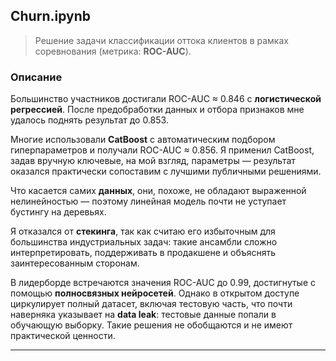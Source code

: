 ## Churn.ipynb

> Решение задачи классификации оттока клиентов в рамках соревнования (метрика: **ROC-AUC**).

### Описание

Большинство участников достигали ROC-AUC ≈ 0.846 с **логистической регрессией**. После предобработки данных и отбора признаков мне удалось поднять результат до 0.853.

Многие использовали **CatBoost** с автоматическим подбором гиперпараметров и получали ROC-AUC ≈ 0.856. Я применил CatBoost, задав вручную ключевые, на мой взгляд, параметры — результат оказался практически сопоставим с лучшими публичными решениями.

Что касается самих **данных**, они, похоже, не обладают выраженной нелинейностью — поэтому линейная модель почти не уступает бустингу на деревьях.

Я отказался от **стекинга**, так как считаю его избыточным для большинства индустриальных задач: такие ансамбли сложно интерпретировать, поддерживать в продакшене и объяснять заинтересованным сторонам.

В лидерборде встречаются значения ROC-AUC до 0.99, достигнутые с помощью **полносвязных нейросетей**. Однако в открытом доступе циркулирует полный датасет, включая тестовую часть, что почти наверняка указывает на **data leak**: тестовые данные попали в обучающую выборку. Такие решения не обобщаются и не имеют практической ценности.

---
